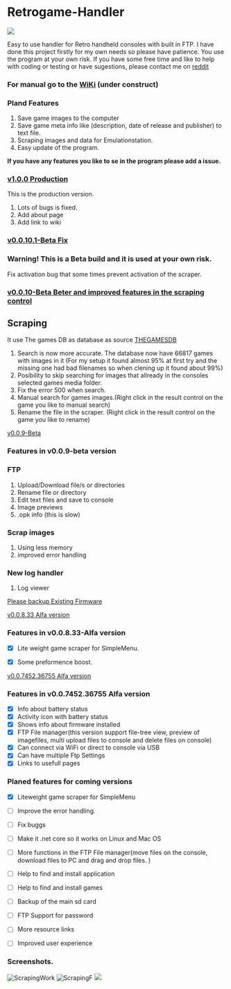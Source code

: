 # Retrogame-Handler

![](http://timeonline.se/RGHandler/images/TimeOnlineLogoV3.png)



Easy to use handler for Retro handheld consoles with built in FTP. 
I have done this project firstly for my own needs so please have patience. You use the program at your own risk.
If you have some free time and like to help with coding or testing or have sugestions, please contact me on [reddit](https://www.reddit.com/user/nikryd/)

### For manual go to the [WiKi](https://github.com/nikryden/Retrogame-Handler/wiki) (under construct)

### Pland Features
1. Save game images to the computer
2. Save game meta info like (description, date of release and publisher) to text file.
3. Scraping images and data for Emulationstation.
4. Easy update of the program.

**If you have any features you like to se in the program please add a issue.**


### [v1.0.0 Production](https://github.com/nikryden/Retrogame-Handler/releases/tag/v1.0.0)

This is the production version.

1. Lots of bugs is fixed.
2. Add about page
3. Add link to wiki


### [v0.0.10.1-Beta Fix](https://github.com/nikryden/Retrogame-Handler/tree/0.0.10.1-beta)
### Warning! This is a Beta build and it is used at your own risk.
  Fix activation bug that some times prevent activation of the scraper.
  
### [v0.0.10-Beta Beter and improved features in the scraping control](https://github.com/nikryden/Retrogame-Handler/releases/tag/0.0.10-beta)

## Scraping ##

It use The games DB as database as source [THEGAMESDB](https://thegamesdb.net/)
1. Search is now more accurate. The database now have 66817 games with images in it (For my setup it found almost 95% at first try and the missing one had bad filenames so when clening up it found about 99%)
2. Posibility to skip searching for images that allready in the consoles selected games media folder.
3. Fix the error 500  when search.
4. Manual search for games images.(Right click in the result control on the game you like to manual search)
5. Rename the file in the scraper. (Right click in the result control on the game you like to rename)

[v0.0.9-Beta](https://github.com/nikryden/Retrogame-Handler/releases/tag/0.0.9-beta)
### Features in v0.0.9-beta version

### FTP ###
1. Upload/Download file/s or directories
2. Rename file or directory
3. Edit text files and save to console
4. Image previews 
5. .opk info (this is slow)


### Scrap images  ###
1. Using less memory
2. improved error handling 

### New log handler ###
1. Log viewer

[Please backup Existing Firmware](http://wagnerstechtalk.com/rg350tips/#Backup_Existing_Firmware)

[v0.0.8.33 Alfa version](https://github.com/nikryden/Retrogame-Handler/releases/tag/0.0.8.33-Alpha)

### Features in v0.0.8.33-Alfa version
 - [x] Lite weight game scraper for SimpleMenu.
 - [x] Some preformence boost.


[v0.0.7452.36755 Alfa version](https://github.com/nikryden/Retrogame-Handler/releases)

 ### Features in v0.0.7452.36755 Alfa version

- [x] Info about battery status
- [x] Activity icon with battery status
- [x] Shows info about firmware installed
- [x] FTP File manager(this version support file-tree view, preview of imagefiles, multi upload files to console and delete files on console)
- [x] Can connect via WiFi or direct to console via USB
- [x] Can have multiple Ftp Settings
- [x] Links to usefull pages

### Planed features for coming versions

- [X] Liteweight game scraper for SimpleMenu 
- [ ] Improve the error handling. 
- [ ] Fix buggs 
- [ ] Make it .net core so it works on Linux and Mac OS 

- [ ] More functions in the FTP File manager(move files on the console, download files to PC and drag and drop files. ) 
- [ ] Help to find and install application
- [ ] Help to find and install games
- [ ] Backup of the main sd card

- [ ] FTP Support for password

- [ ] More resource links
- [ ] Improved user experience
 
 ### Screenshots. 

![ScrapingWork](https://user-images.githubusercontent.com/7419588/85471994-8c8b4e00-b5b1-11ea-917f-3a50d658af49.png)
![ScrapingF](https://user-images.githubusercontent.com/7419588/85430577-96e12400-b580-11ea-959c-7e68f6454502.png)
![](http://timeonline.se/RGHandler/images/FTPExplorer.png)


